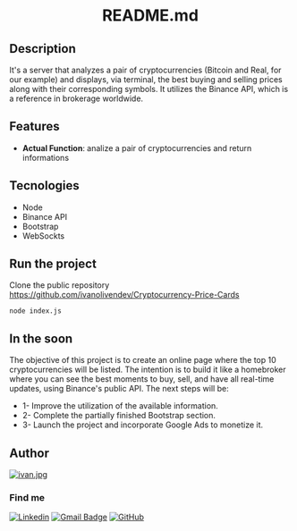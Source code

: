 <h1 align="center">README.md</h1>

## Description
 It's a server that analyzes a pair of cryptocurrencies (Bitcoin and Real, for our example) and displays, via terminal, the best buying and selling prices along with their corresponding symbols. It utilizes the Binance API, which is a reference in brokerage worldwide.
##  Features
* <b>Actual Function</b>: analize a pair of cryptocurrencies and return informations


## Tecnologies
* Node
* Binance API
* Bootstrap
* WebSockts


## Run the project
Clone the public repository https://github.com/ivanolivendev/Cryptocurrency-Price-Cards
```
node index.js
```

## In the soon
The objective of this project is to create an online page where the top 10 cryptocurrencies will be listed. The intention is to build it like a homebroker where you can see the best moments to buy, sell, and have all real-time updates, using Binance's public API. The next steps will be:
* 1- Improve the utilization of the available information.
* 2- Complete the partially finished Bootstrap section.
* 3- Launch the project and incorporate Google Ads to monetize it.

## Author
[![ivan.jpg](https://i.postimg.cc/02DSq4T4/ivan.jpg)](https://postimg.cc/D8f0rxyQ)
<table>
 <tr>
<h3>Find me</h3>

[![Linkedin](https://img.shields.io/badge/-@ivanolivendev-blue?style=flat-square&logo=Linkedin&logoColor=white&link=LINK-DO-SEU-LINKEDIN)](https://www.linkedin.com/in/ivanolivendev/)
[![Gmail Badge](https://img.shields.io/badge/-si.ivandeoliveira21@gmail.om-006bed?style=flat-square&logo=Gmail&logoColor=white&link=mailto:si.ivandeoliveira21@gmail.com)](mailto:SEU-EMAIL)
[![GitHub](https://img.shields.io/github/followers/iuricode?label=follow&style=social)](https://github.com/ivanolivendev)</td>
  </tr>
</table>

